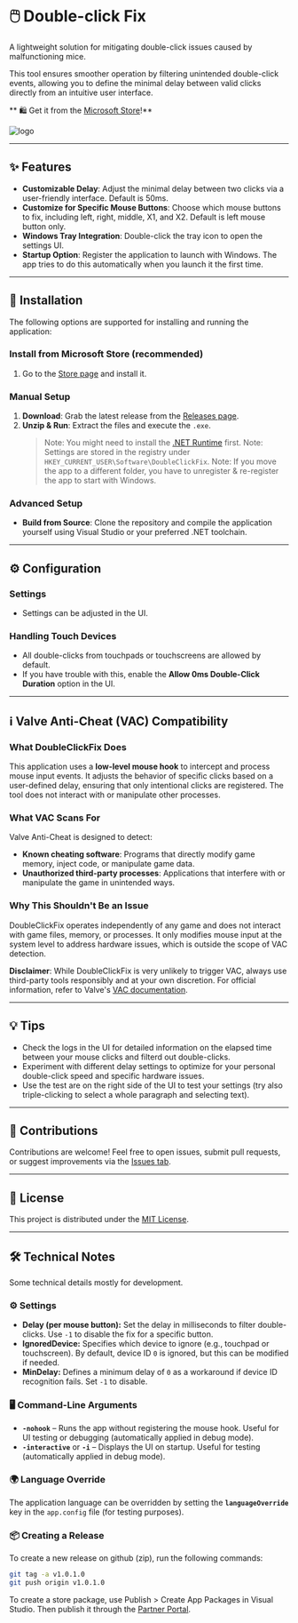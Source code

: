 ﻿# 🖱️ Double-click Fix

A lightweight solution for mitigating double-click issues caused by malfunctioning mice.  

This tool ensures smoother operation by filtering unintended double-click events, allowing you to define the minimal delay between valid clicks directly from an intuitive user interface.

** 🛍️ Get it from the [Microsoft Store](https://apps.microsoft.com/detail/9PDGM7NL2FF2?hl=en-us&gl=CH&ocid=pdpshare)!**

![logo](DoubleClickFix/app.ico)

---

## ✨ Features
- **Customizable Delay**: Adjust the minimal delay between two clicks via a user-friendly interface. Default is 50ms.
- **Customize for Specific Mouse Buttons**: Choose which mouse buttons to fix, including left, right, middle, X1, and X2. Default is left mouse button only.
- **Windows Tray Integration**: Double-click the tray icon to open the settings UI.
- **Startup Option**: Register the application to launch with Windows. The app tries to do this automatically when you launch it the first time.

---

## 🚀 Installation

The following options are supported for installing and running the application:

### Install from Microsoft Store (recommended)
1. Go to the [Store page](https://apps.microsoft.com/detail/9PDGM7NL2FF2?hl=en-us&gl=CH&ocid=pdpshare) and install it.

### Manual Setup
1. **Download**: Grab the latest release from the [Releases page](https://github.com/nenning/DoubleClickFix/releases).
2. **Unzip & Run**: Extract the files and execute the `.exe`.  
   > Note: You might need to install the [.NET Runtime](https://dotnet.microsoft.com/en-us/download/dotnet) first.
   > Note: Settings are stored in the registry under `HKEY_CURRENT_USER\Software\DoubleClickFix`.
   > Note: If you move the app to a different folder, you have to unregister & re-register the app to start with Windows.

### Advanced Setup
- **Build from Source**: Clone the repository and compile the application yourself using Visual Studio or your preferred .NET toolchain.

---

## ⚙️ Configuration

### Settings
- Settings can be adjusted in the UI.

### Handling Touch Devices
- All double-clicks from touchpads or touchscreens are allowed by default. 
- If you have trouble with this, enable the **Allow 0ms Double-Click Duration** option in the UI.

---

## ℹ️ Valve Anti-Cheat (VAC) Compatibility

### What **DoubleClickFix** Does
This application uses a **low-level mouse hook** to intercept and process mouse input events. It adjusts the behavior of specific clicks based on a user-defined delay, ensuring that only intentional clicks are registered. The tool does not interact with or manipulate other processes.

### What VAC Scans For
Valve Anti-Cheat is designed to detect:
- **Known cheating software**: Programs that directly modify game memory, inject code, or manipulate game data.
- **Unauthorized third-party processes**: Applications that interfere with or manipulate the game in unintended ways.

### Why This Shouldn't Be an Issue
DoubleClickFix operates independently of any game and does not interact with game files, memory, or processes. It only modifies mouse input at the system level to address hardware issues, which is outside the scope of VAC detection.  

**Disclaimer**: While DoubleClickFix is very unlikely to trigger VAC, always use third-party tools responsibly and at your own discretion. For official information, refer to Valve's [VAC documentation](https://help.steampowered.com/en/faqs/view/571A-97DA-70E9-FF74).

---

## 💡 Tips
- Check the logs in the UI for detailed information on the elapsed time between your mouse clicks and filterd out double-clicks.
- Experiment with different delay settings to optimize for your personal double-click speed and specific hardware issues.
- Use the test are on the right side of the UI to test your settings (try also triple-clicking to select a whole paragraph and selecting text).

---

## 🤝 Contributions
Contributions are welcome! Feel free to open issues, submit pull requests, or suggest improvements via the [Issues tab](https://github.com/nenning/DoubleClickFix/issues).

---

## 📜 License
This project is distributed under the [MIT License](LICENSE.txt).

---

## 🛠️ Technical Notes
Some technical details mostly for development.

### ⚙️ Settings
- **Delay (per mouse button):** Set the delay in milliseconds to filter double-clicks. Use `-1` to disable the fix for a specific button.  
- **IgnoredDevice:** Specifies which device to ignore (e.g., touchpad or touchscreen). By default, device ID `0` is ignored, but this can be modified if needed.  
- **MinDelay:** Defines a minimum delay of `0` as a workaround if device ID recognition fails. Set `-1` to disable.

### 🖥️ Command-Line Arguments
- **`-nohook`** – Runs the app without registering the mouse hook. Useful for UI testing or debugging (automatically applied in debug mode).  
- **`-interactive`** or **`-i`** – Displays the UI on startup. Useful for testing (automatically applied in debug mode).  

### 🌍 Language Override  
The application language can be overridden by setting the **`languageOverride`** key in the `app.config` file (for testing purposes).  

### 📦 Creating a Release

To create a new release on github (zip), run the following commands:

```bash
git tag -a v1.0.1.0
git push origin v1.0.1.0
```

To create a store package, use Publish > Create App Packages in Visual Studio.
Then publish it through the [Partner Portal](https://partner.microsoft.com/en-us/dashboard/apps-and-games/overview).